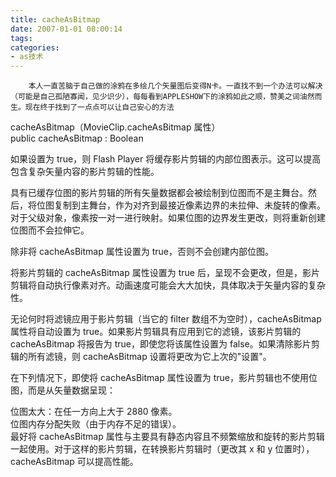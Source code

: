 ```yaml
---
title: cacheAsBitmap
date: 2007-01-01 08:00:14
tags:
categories:
- as技术
---
```

        本人一直苦脑于自己做的涂鸦在多绘几个矢量图后变得N卡。一直找不到一个办法可以解决（可能是自己孤陋寡闻，见少识少），每每看到APPLESHOW下的涂鸦如此之顺，赞美之词油然而生。现在终于找到了一点点可以让自己安心的方法     
 cacheAsBitmap（MovieClip.cacheAsBitmap 属性）   
 public cacheAsBitmap : Boolean   
   
 如果设置为 true，则 Flash Player 将缓存影片剪辑的内部位图表示。这可以提高包含复杂矢量内容的影片剪辑的性能。   
   
 具有已缓存位图的影片剪辑的所有矢量数据都会被绘制到位图而不是主舞台。然后，将位图复制到主舞台，作为对齐到最接近像素边界的未拉伸、未旋转的像素。对于父级对象，像素按一对一进行映射。如果位图的边界发生更改，则将重新创建位图而不会拉伸它。   
   
 除非将 cacheAsBitmap 属性设置为 true，否则不会创建内部位图。   
   
 将影片剪辑的 cacheAsBitmap 属性设置为 true 后，呈现不会更改，但是，影片剪辑将自动执行像素对齐。动画速度可能会大大加快，具体取决于矢量内容的复杂性。   
   
 无论何时将滤镜应用于影片剪辑（当它的 filter 数组不为空时），cacheAsBitmap 属性将自动设置为 true。如果影片剪辑具有应用到它的滤镜，该影片剪辑的 cacheAsBitmap 将报告为 true，即使您将该属性设置为 false。如果清除影片剪辑的所有滤镜，则 cacheAsBitmap 设置将更改为它上次的"设置"。   
   
 在下列情况下，即使将 cacheAsBitmap 属性设置为 true，影片剪辑也不使用位图，而是从矢量数据呈现：   
   
 位图太大：在任一方向上大于 2880 像素。   
 位图内存分配失败（由于内存不足的错误）。   
 最好将 cacheAsBitmap 属性与主要具有静态内容且不频繁缩放和旋转的影片剪辑一起使用。对于这样的影片剪辑，在转换影片剪辑时（更改其 x 和 y 位置时），cacheAsBitmap 可以提高性能。   
   
